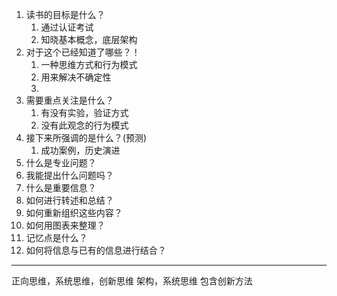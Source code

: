 
1. 读书的目标是什么？
	1. 通过认证考试
	2. 知晓基本概念，底层架构
2. 对于这个已经知道了哪些？！
	1. 一种思维方式和行为模式
	2. 用来解决不确定性
	3. 
3. 需要重点关注是什么？
	1. 有没有实验，验证方式
	2. 没有此观念的行为模式
4. 接下来所强调的是什么？(预测)
	1. 成功案例，历史演进
5. 什么是专业问题？
6. 我能提出什么问题吗？
7. 什么是重要信息？
8. 如何进行转述和总结？
9. 如何重新组织这些内容？
10. 如何用图表来整理？
11. 记忆点是什么？
12. 如何将信息与已有的信息进行结合？
---
正向思维，系统思维，创新思维
架构，系统思维
包含创新方法